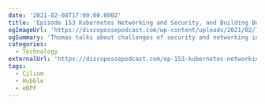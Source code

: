 ```yaml
---
date: '2021-02-08T17:00:00.000Z'
title: 'Episode 153 Kubernetes Networking and Security, and Building Business on Open Source with Isovalent Founder, Thomas Graf'
ogImageUrl: 'https://discopossepodcast.com/wp-content/uploads/2021/02/ThomasGrafDiscoPossePodcast.png'
ogSummary: 'Thomas talks about challenges of security and networking in Linux and Kubernetes and how to build a business on open source technology'
categories:
  - Technology
externalUrl: 'https://discopossepodcast.com/ep-153-kubernetes-networking-and-security-and-building-business-on-open-source-with-isovalent-founder-thomas-graf/'
tags:
  - Cilium
  - Hubble
  - eBPF
---
```

